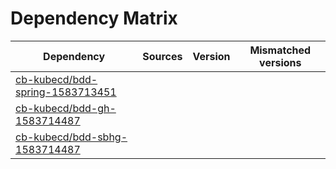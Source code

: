# Dependency Matrix

Dependency | Sources | Version | Mismatched versions
---------- | ------- | ------- | -------------------
[cb-kubecd/bdd-spring-1583713451](https://github.com/cb-kubecd/bdd-spring-1583713451.git) |  | []() | 
[cb-kubecd/bdd-gh-1583714487](https://github.com/cb-kubecd/bdd-gh-1583714487.git) |  | []() | 
[cb-kubecd/bdd-sbhg-1583714487](https://github.com/cb-kubecd/bdd-sbhg-1583714487.git) |  | []() | 
